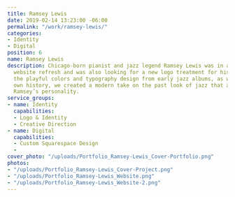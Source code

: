 ```yaml
---
title: Ramsey Lewis
date: 2019-02-14 13:23:00 -06:00
permalink: "/work/ramsey-lewis/"
categories:
- Identity
- Digital
position: 6
name: Ramsey Lewis
description: Chicago-born pianist and jazz legend Ramsey Lewis was in a need of a
  website refresh and was also looking for a new logo treatment for his name. Referencing
  the playful colors and typography design from early jazz albums, as well as Ramsey’s
  own history, we created a modern take on the past look of jazz that also reflects
  Ramsey’s personality.
service_groups:
- name: Identity
  capabilities:
  - Logo & Identity
  - Creative Direction
- name: Digital
  capabilities:
  - Custom Squarespace Design
  - 
cover_photo: "/uploads/Portfolio_Ramsey-Lewis_Cover-Portfolio.png"
photos:
- "/uploads/Portfolio_Ramsey-Lewis_Cover-Project.png"
- "/uploads/Portfolio_Ramsey-Lewis_Website.png"
- "/uploads/Portfolio_Ramsey-Lewis_Website-2.png"
---
```


